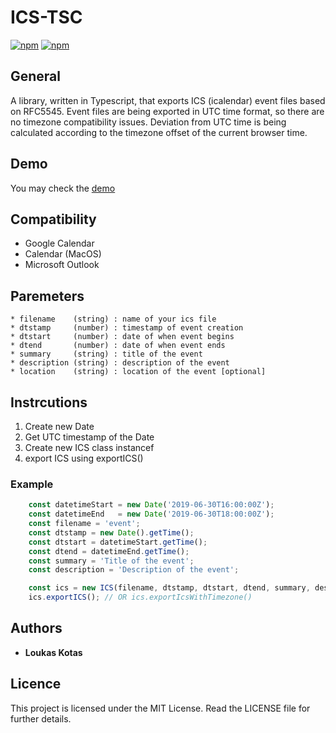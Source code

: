 # ICS-TSC

[![npm](https://img.shields.io/npm/v/ics-tsc.svg?maxAge=2592000?style=flat-square)](https://www.npmjs.com/package/ics-tsc)
[![npm](https://img.shields.io/npm/dm/ics-tsc.svg)](https://www.npmjs.com/package/ics-tsc)

## General
A library, written in Typescript, that exports ICS (icalendar) event files based on RFC5545.
Event files are being exported in UTC time format, so there are no timezone compatibility issues.
Deviation from UTC time is being calculated according to the timezone offset of the current browser time.

## Demo

You may check the [demo](https://stackblitz.com/edit/ics-tsc-demo?file=src%2Fapp%2Fapp.component.html)


## Compatibility

* Google Calendar 
* Calendar (MacOS)
* Microsoft Outlook

## Paremeters

    * filename    (string) : name of your ics file
    * dtstamp     (number) : timestamp of event creation
    * dtstart     (number) : date of when event begins 
    * dtend       (number) : date of when event ends 
    * summary     (string) : title of the event
    * description (string) : description of the event 
    * location    (string) : location of the event [optional]
    
## Instrcutions

1) Create new Date
2) Get UTC timestamp of the Date
3) Create new ICS class instancef
4) export ICS using exportICS()

### Example 
``` javascript
    const datetimeStart = new Date('2019-06-30T16:00:00Z');
    const datetimeEnd   = new Date('2019-06-30T18:00:00Z');
    const filename = 'event';
    const dtstamp = new Date().getTime();
    const dtstart = datetimeStart.getTime();
    const dtend = datetimeEnd.getTime();
    const summary = 'Title of the event';
    const description = 'Description of the event';

    const ics = new ICS(filename, dtstamp, dtstart, dtend, summary, description);
    ics.exportICS(); // OR ics.exportIcsWithTimezone()

```



    
## Authors

* **Loukas Kotas** 

## Licence
This project is licensed under the MIT License. Read the LICENSE file for further details.
